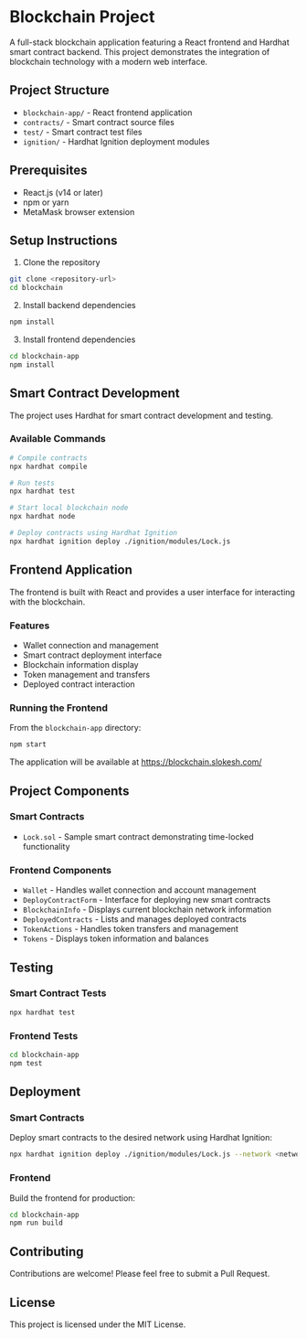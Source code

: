 # Blockchain Project

A full-stack blockchain application featuring a React frontend and Hardhat smart contract backend. This project demonstrates the integration of blockchain technology with a modern web interface.

## Project Structure

- `blockchain-app/` - React frontend application
- `contracts/` - Smart contract source files
- `test/` - Smart contract test files
- `ignition/` - Hardhat Ignition deployment modules

## Prerequisites

- React.js (v14 or later)
- npm or yarn
- MetaMask browser extension

## Setup Instructions

1. Clone the repository

```bash
git clone <repository-url>
cd blockchain
```

2. Install backend dependencies

```bash
npm install
```

3. Install frontend dependencies

```bash
cd blockchain-app
npm install
```

## Smart Contract Development

The project uses Hardhat for smart contract development and testing.

### Available Commands

```bash
# Compile contracts
npx hardhat compile

# Run tests
npx hardhat test

# Start local blockchain node
npx hardhat node

# Deploy contracts using Hardhat Ignition
npx hardhat ignition deploy ./ignition/modules/Lock.js
```

## Frontend Application

The frontend is built with React and provides a user interface for interacting with the blockchain.

### Features

- Wallet connection and management
- Smart contract deployment interface
- Blockchain information display
- Token management and transfers
- Deployed contract interaction

### Running the Frontend

From the `blockchain-app` directory:

```bash
npm start
```

The application will be available at https://blockchain.slokesh.com/

## Project Components

### Smart Contracts

- `Lock.sol` - Sample smart contract demonstrating time-locked functionality

### Frontend Components

- `Wallet` - Handles wallet connection and account management
- `DeployContractForm` - Interface for deploying new smart contracts
- `BlockchainInfo` - Displays current blockchain network information
- `DeployedContracts` - Lists and manages deployed contracts
- `TokenActions` - Handles token transfers and management
- `Tokens` - Displays token information and balances

## Testing

### Smart Contract Tests

```bash
npx hardhat test
```

### Frontend Tests

```bash
cd blockchain-app
npm test
```

## Deployment

### Smart Contracts

Deploy smart contracts to the desired network using Hardhat Ignition:

```bash
npx hardhat ignition deploy ./ignition/modules/Lock.js --network <network-name>
```

### Frontend

Build the frontend for production:

```bash
cd blockchain-app
npm run build
```

## Contributing

Contributions are welcome! Please feel free to submit a Pull Request.

## License

This project is licensed under the MIT License.
